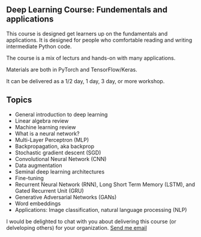 Deep Learning Course: Fundementals and applications
---------

This course is designed get learners up on the fundamentals and applications. It is designed for people who comfortable reading and writing intermediate Python code. 

The course is a mix of lecturs and hands-on with many applications.

Materials are both in PyTorch and TensorFlow/Keras.

It can be delivered as a 1/2 day, 1 day, 3 day, or more workshop.

Topics
----------

- General introduction to deep learning
- Linear algebra review
- Machine learning review
- What is a neural network?
- Multi-Layer Perceptron (MLP)
- Backpropagation, aka backprop
- Stochastic gradient descent (SGD)
- Convolutional Neural Network (CNN)
- Data augmentation
- Seminal deep learning architectures
- Fine-tuning
- Recurrent Neural Network (RNN), Long Short Term Memory (LSTM), and Gated Recurrent Unit (GRU)
- Generative Adversarial Networks (GANs)
- Word embeddings
- Applications: Image classification, natural language processing (NLP) 

I would be delighted to chat with you about delivering this course (or delveloping others) for your organization.
[Send me email](mailto:bspiering@gmail.com)
